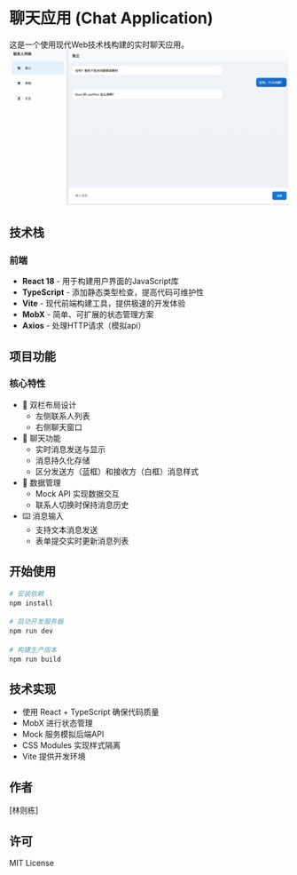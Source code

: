 # 聊天应用 (Chat Application)

这是一个使用现代Web技术栈构建的实时聊天应用。
![alt text](image.png)

## 技术栈

### 前端
- **React 18** - 用于构建用户界面的JavaScript库
- **TypeScript** - 添加静态类型检查，提高代码可维护性
- **Vite** - 现代前端构建工具，提供极速的开发体验
- **MobX** - 简单、可扩展的状态管理方案
- **Axios** - 处理HTTP请求（模拟api）

## 项目功能

### 核心特性
- 📱 双栏布局设计
  - 左侧联系人列表
  - 右侧聊天窗口
- 💬 聊天功能
  - 实时消息发送与显示
  - 消息持久化存储
  - 区分发送方（蓝框）和接收方（白框）消息样式
- 🔄 数据管理
  - Mock API 实现数据交互
  - 联系人切换时保持消息历史
- ⌨️ 消息输入
  - 支持文本消息发送
  - 表单提交实时更新消息列表

## 开始使用

```bash
# 安装依赖
npm install

# 启动开发服务器
npm run dev

# 构建生产版本
npm run build
```

## 技术实现
- 使用 React + TypeScript 确保代码质量
- MobX 进行状态管理
- Mock 服务模拟后端API
- CSS Modules 实现样式隔离
- Vite 提供开发环境

## 作者
[林则栋]

## 许可
MIT License
